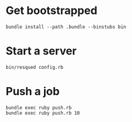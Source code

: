 # Get bootstrapped

    bundle install --path .bundle --binstubs bin

# Start a server

    bin/resqued config.rb

# Push a job

    bundle exec ruby push.rb
    bundle exec ruby push.rb 10
